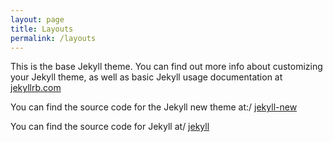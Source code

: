 ```yaml
---
layout: page
title: Layouts
permalink: /layouts
---
```


This is the base Jekyll theme. You can find out more info about customizing your Jekyll theme, as well as basic Jekyll usage documentation at [jekyllrb.com](http://jekyllrb.com/)

You can find the source code for the Jekyll new theme at:/
[jekyll-new](https://github.com/jglovier/jekyll-new)

You can find the source code for Jekyll at/
[jekyll](https://github.com/jekyll/jekyll)
